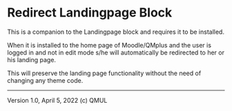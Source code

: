 Redirect Landingpage Block
=====================

This is a companion to the Landingpage block and requires it to be installed.

When it is installed to the home page of Moodle/QMplus and the user is logged in
and not in edit mode s/he will automatically be redirected to her or his landing page.

This will preserve the landing page functionality without the need of changing any theme code.

----
Version 1.0, April 5, 2022 (c) QMUL